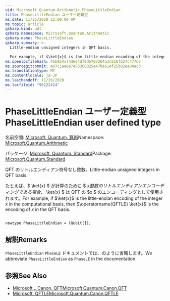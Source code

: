 ```yaml
---
uid: Microsoft.Quantum.Arithmetic.PhaseLittleEndian
title: PhaseLittleEndian ユーザー定義型
ms.date: 11/25/2020 12:00:00 AM
ms.topic: article
qsharp.kind: udt
qsharp.namespace: Microsoft.Quantum.Arithmetic
qsharp.name: PhaseLittleEndian
qsharp.summary: >-
  Little-endian unsigned integers in QFT basis.

  For example, if $\ket{x}$ is the little-endian encoding of the integer $x$ in the computational basis, then $\operatorname{QFTLE} \ket{x}$ is the encoding of $x$ in the QFT basis.
ms.openlocfilehash: 45b824a74d664df0d5707264a3c616fb27c477b3
ms.sourcegitcommit: a87c1aa8e7453360025e47ba614f25b02ea84ec3
ms.translationtype: MT
ms.contentlocale: ja-JP
ms.lasthandoff: 11/26/2020
ms.locfileid: "96222424"
---
```

# <a name="phaselittleendian-user-defined-type"></a><span data-ttu-id="08ca5-102">PhaseLittleEndian ユーザー定義型</span><span class="sxs-lookup"><span data-stu-id="08ca5-102">PhaseLittleEndian user defined type</span></span>

<span data-ttu-id="08ca5-103">名前空間: [Microsoft. Quantum. 算術](xref:Microsoft.Quantum.Arithmetic)</span><span class="sxs-lookup"><span data-stu-id="08ca5-103">Namespace: [Microsoft.Quantum.Arithmetic](xref:Microsoft.Quantum.Arithmetic)</span></span>

<span data-ttu-id="08ca5-104">パッケージ: [Microsoft. Quantum. Standard](https://nuget.org/packages/Microsoft.Quantum.Standard)</span><span class="sxs-lookup"><span data-stu-id="08ca5-104">Package: [Microsoft.Quantum.Standard](https://nuget.org/packages/Microsoft.Quantum.Standard)</span></span>


<span data-ttu-id="08ca5-105">QFT のリトルエンディアン符号なし整数。</span><span class="sxs-lookup"><span data-stu-id="08ca5-105">Little-endian unsigned integers in QFT basis.</span></span>

<span data-ttu-id="08ca5-106">たとえば、$ \ket{x} $ が計算のために $ $x 整数のリトルエンディアンエンコーディングである場合、$ \ket{x} $ は QFT の $x $ のエンコーディングとして使用されます。</span><span class="sxs-lookup"><span data-stu-id="08ca5-106">For example, if $\ket{x}$ is the little-endian encoding of the integer $x$ in the computational basis, then $\operatorname{QFTLE} \ket{x}$ is the encoding of $x$ in the QFT basis.</span></span>

```qsharp

newtype PhaseLittleEndian = (Qubit[]);
```



## <a name="remarks"></a><span data-ttu-id="08ca5-107">解説</span><span class="sxs-lookup"><span data-stu-id="08ca5-107">Remarks</span></span>

<span data-ttu-id="08ca5-108">`PhaseLittleEndian` `PhaseLE` ドキュメントでは、のように省略します。</span><span class="sxs-lookup"><span data-stu-id="08ca5-108">We abbreviate `PhaseLittleEndian` as `PhaseLE` in the documentation.</span></span>

## <a name="see-also"></a><span data-ttu-id="08ca5-109">参照</span><span class="sxs-lookup"><span data-stu-id="08ca5-109">See Also</span></span>

- [<span data-ttu-id="08ca5-110">Microsoft... Canon. QFT</span><span class="sxs-lookup"><span data-stu-id="08ca5-110">Microsoft.Quantum.Canon.QFT</span></span>](xref:Microsoft.Quantum.Canon.QFT)
- [<span data-ttu-id="08ca5-111">Microsoft. QFTLE</span><span class="sxs-lookup"><span data-stu-id="08ca5-111">Microsoft.Quantum.Canon.QFTLE</span></span>](xref:Microsoft.Quantum.Canon.QFTLE)
